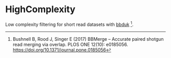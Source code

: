 # HighComplexity

Low complexity filtering for short read datasets with
[bbduk](https://jgi.doe.gov/data-and-tools/software-tools/bbtools/bb-tools-user-guide/bbduk-guide/) [^1].

[^1]:
    Bushnell B, Rood J, Singer E (2017) BBMerge –
    Accurate paired shotgun read merging via overlap.
    PLOS ONE 12(10): e0185056. https://doi.org/10.1371/journal.pone.0185056
